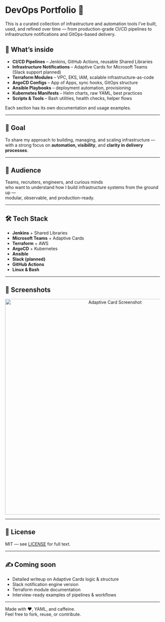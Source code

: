 # DevOps Portfolio 🚀

This is a curated collection of infrastructure and automation tools I’ve built, used, and refined over time — from production-grade CI/CD pipelines to infrastructure notifications and GitOps-based delivery.

## 🧰 What’s inside

- **CI/CD Pipelines** – Jenkins, GitHub Actions, reusable Shared Libraries  
- **Infrastructure Notifications** – Adaptive Cards for Microsoft Teams (Slack support planned)  
- **Terraform Modules** – VPC, EKS, IAM, scalable infrastructure-as-code  
- **ArgoCD Configs** – App of Apps, sync hooks, GitOps structure  
- **Ansible Playbooks** – deployment automation, provisioning  
- **Kubernetes Manifests** – Helm charts, raw YAML, best practices  
- **Scripts & Tools** – Bash utilities, health checks, helper flows  

Each section has its own documentation and usage examples.

---

## 🎯 Goal

To share my approach to building, managing, and scaling infrastructure —  
with a strong focus on **automation, visibility**, and **clarity in delivery processes**.

---

## 👀 Audience

Teams, recruiters, engineers, and curious minds  
who want to understand how I build infrastructure systems from the ground up —  
modular, observable, and production-ready.

---

## 🛠️ Tech Stack

- **Jenkins** + Shared Libraries  
- **Microsoft Teams** + Adaptive Cards  
- **Terraform** + AWS  
- **ArgoCD** + Kubernetes  
- **Ansible**  
- **Slack (planned)**  
- **GitHub Actions**  
- **Linux & Bash**

---

## 📸 Screenshots

<div align="center">
  <img src="./assets/screenshots/sample-success.png" width="700" alt="Adaptive Card Screenshot" />
</div>

---

## 📄 License

MIT — see [LICENSE](./LICENSE) for full text.

---

## ✍️ Coming soon

- Detailed writeup on Adaptive Cards logic & structure  
- Slack notification engine version  
- Terraform module documentation  
- Interview-ready examples of pipelines & workflows

---

Made with ❤️, YAML, and caffeine.  
Feel free to fork, reuse, or contribute.
